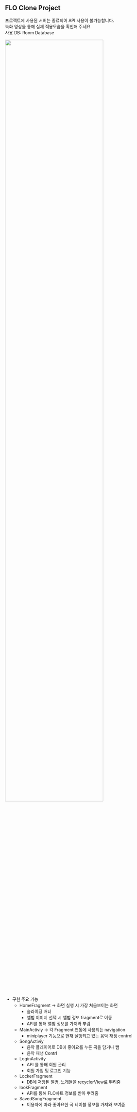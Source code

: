 ## FLO Clone Project
프로젝트에 사용된 서버는 종료되어 API 사용이 불가능합니다. <br/>
녹화 영상을 통해 실제 적용모습을 확인해 주세요  <br/>
사용 DB: Room Database <br/>


<img width="80%" src="https://user-images.githubusercontent.com/78139690/149804055-0e7c38e6-2004-4c1f-a1f0-40b89115e68e.gif"/>



* 구현 주요 기능
  * HomeFragment -> 화면 실행 시 가장 처음보이는 화면 
    * 슬라이딩 배너
    * 앨범 이미지 선택 시 앨범 정보 fragment로 이동
    * API를 통해 앨범 정보를 가져와 뿌림
  * MainActiviy -> 각 Fragment 연동에 사용되는 navigation
    * miniplayer 기능으로 현재 실행되고 있는 음악 재생 control
  * SongActiviy
    * 음악 플레이어로 DB에 좋아요를 누른 곡을 담거나 뺌
    * 음악 재생 Contrl
  * LoginActivity
    * API 를 통해 회원 관리
    * 회원 가입 및 로그인 기능
  * LockerFragment
    * DB에 저장된 앨범, 노래들을 recyclerView로 뿌려줌
  * lookFragment
    * API를 통해 FLO차트 정보를 받아 뿌려줌
  * SavedSongFragment  
    * 이용자에 따라 좋아요한 곡 테이블 정보를 가져와 보여줌
   
